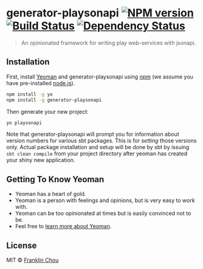 # generator-playsonapi [![NPM version][npm-image]][npm-url] [![Build Status][travis-image]][travis-url] [![Dependency Status][daviddm-image]][daviddm-url]
> An opinionated framework for writing play web-services with jsonapi.

## Installation

First, install [Yeoman](http://yeoman.io) and generator-playsonapi using [npm](https://www.npmjs.com/) (we assume you have pre-installed [node.js](https://nodejs.org/)).

```bash
npm install -g yo
npm install -g generator-playsonapi
```

Then generate your new project:

```bash
yo playsonapi
```

Note that generator-playsonapi will prompt you for information about version numbers
for various sbt packages. This is for _setting_ those versions only. Actual package
installation and setup will be done by sbt by issuing `sbt clean compile` from your
project directory after yeoman has created your shiny new application.

## Getting To Know Yeoman

 * Yeoman has a heart of gold.
 * Yeoman is a person with feelings and opinions, but is very easy to work with.
 * Yeoman can be too opinionated at times but is easily convinced not to be.
 * Feel free to [learn more about Yeoman](http://yeoman.io/).

## License

MIT © [Franklin Chou]()


[npm-image]: https://badge.fury.io/js/generator-playsonapi.svg
[npm-url]: https://npmjs.org/package/generator-playsonapi
[travis-image]: https://travis-ci.org/franklinchou/generator-playsonapi.svg?branch=master
[travis-url]: https://travis-ci.org/franklinchou/generator-playsonapi
[daviddm-image]: https://david-dm.org/franklinchou/generator-playsonapi.svg?theme=shields.io
[daviddm-url]: https://david-dm.org/franklinchou/generator-playsonapi
